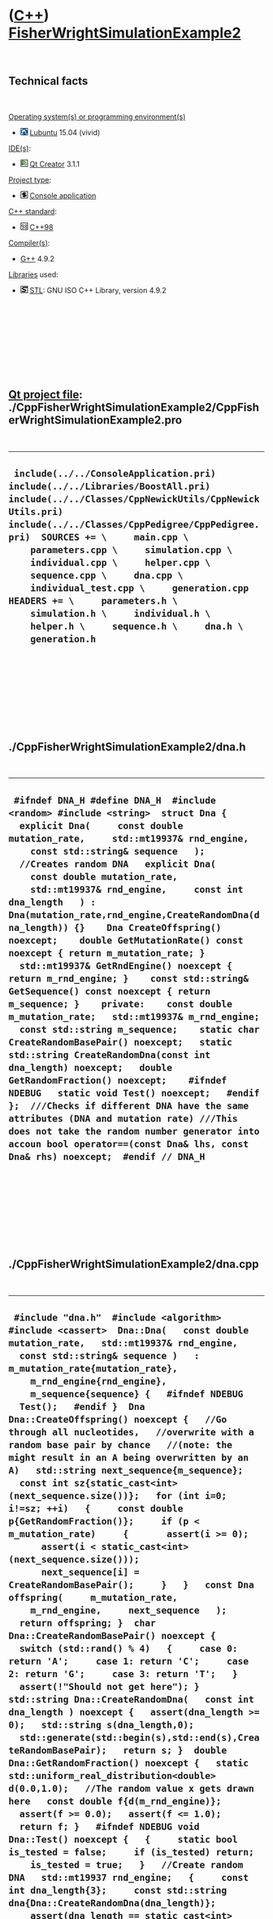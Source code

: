 



 

 

 

 

 

([C++](Cpp.htm)) [FisherWrightSimulationExample2](CppFisherWrightSimulationExample2.htm)
========================================================================================

 

Technical facts
---------------

 

[Operating system(s) or programming environment(s)](CppOs.htm)

-   ![Lubuntu](PicLubuntu.png) [Lubuntu](CppLubuntu.htm) 15.04 (vivid)

[IDE(s)](CppIde.htm):

-   ![Qt Creator](PicQtCreator.png) [Qt Creator](CppQtCreator.htm) 3.1.1

[Project type](CppQtProjectType.htm):

-   ![console](PicConsole.png) [Console
    application](CppConsoleApplication.htm)

[C++ standard](CppStandard.htm):

-   ![C++98](PicCpp98.png) [C++98](Cpp98.htm)

[Compiler(s)](CppCompiler.htm):

-   [G++](CppGpp.htm) 4.9.2

[Libraries](CppLibrary.htm) used:

-   ![STL](PicStl.png) [STL](CppStl.htm): GNU ISO C++ Library, version
    4.9.2

 

 

 

 

 

[Qt project file](CppQtProjectFile.htm): ./CppFisherWrightSimulationExample2/CppFisherWrightSimulationExample2.pro
------------------------------------------------------------------------------------------------------------------

 

  ----------------------------------------------------------------------------------------------------------------------------------------------------------------------------------------------------------------------------------------------------------------------------------------------------------------------------------------------------------------------------------------------------------------------------------------------------------------------------------------------------------------------------
  ` include(../../ConsoleApplication.pri) include(../../Libraries/BoostAll.pri) include(../../Classes/CppNewickUtils/CppNewickUtils.pri) include(../../Classes/CppPedigree/CppPedigree.pri)  SOURCES += \     main.cpp \     parameters.cpp \     simulation.cpp \     individual.cpp \     helper.cpp \     sequence.cpp \     dna.cpp \     individual_test.cpp \     generation.cpp   HEADERS += \     parameters.h \     simulation.h \     individual.h \     helper.h \     sequence.h \     dna.h \     generation.h`
  ----------------------------------------------------------------------------------------------------------------------------------------------------------------------------------------------------------------------------------------------------------------------------------------------------------------------------------------------------------------------------------------------------------------------------------------------------------------------------------------------------------------------------

 

 

 

 

 

./CppFisherWrightSimulationExample2/dna.h
-----------------------------------------

 

  ------------------------------------------------------------------------------------------------------------------------------------------------------------------------------------------------------------------------------------------------------------------------------------------------------------------------------------------------------------------------------------------------------------------------------------------------------------------------------------------------------------------------------------------------------------------------------------------------------------------------------------------------------------------------------------------------------------------------------------------------------------------------------------------------------------------------------------------------------------------------------------------------------------------------------------------------------------------------------------------------------------------------------------------------------------------------------------------------------------------------------------------------------------------------------------------------------------------------
  ` #ifndef DNA_H #define DNA_H  #include <random> #include <string>  struct Dna {   explicit Dna(     const double mutation_rate,     std::mt19937& rnd_engine,     const std::string& sequence   );    //Creates random DNA   explicit Dna(     const double mutation_rate,     std::mt19937& rnd_engine,     const int dna_length   ) : Dna(mutation_rate,rnd_engine,CreateRandomDna(dna_length)) {}    Dna CreateOffspring() noexcept;    double GetMutationRate() const noexcept { return m_mutation_rate; }    std::mt19937& GetRndEngine() noexcept { return m_rnd_engine; }    const std::string& GetSequence() const noexcept { return m_sequence; }    private:    const double m_mutation_rate;   std::mt19937& m_rnd_engine;   const std::string m_sequence;    static char CreateRandomBasePair() noexcept;   static std::string CreateRandomDna(const int dna_length) noexcept;   double GetRandomFraction() noexcept;    #ifndef NDEBUG   static void Test() noexcept;   #endif };  ///Checks if different DNA have the same attributes (DNA and mutation rate) ///This does not take the random number generator into accoun bool operator==(const Dna& lhs, const Dna& rhs) noexcept;  #endif // DNA_H`
  ------------------------------------------------------------------------------------------------------------------------------------------------------------------------------------------------------------------------------------------------------------------------------------------------------------------------------------------------------------------------------------------------------------------------------------------------------------------------------------------------------------------------------------------------------------------------------------------------------------------------------------------------------------------------------------------------------------------------------------------------------------------------------------------------------------------------------------------------------------------------------------------------------------------------------------------------------------------------------------------------------------------------------------------------------------------------------------------------------------------------------------------------------------------------------------------------------------------------

 

 

 

 

 

./CppFisherWrightSimulationExample2/dna.cpp
-------------------------------------------

 

  ------------------------------------------------------------------------------------------------------------------------------------------------------------------------------------------------------------------------------------------------------------------------------------------------------------------------------------------------------------------------------------------------------------------------------------------------------------------------------------------------------------------------------------------------------------------------------------------------------------------------------------------------------------------------------------------------------------------------------------------------------------------------------------------------------------------------------------------------------------------------------------------------------------------------------------------------------------------------------------------------------------------------------------------------------------------------------------------------------------------------------------------------------------------------------------------------------------------------------------------------------------------------------------------------------------------------------------------------------------------------------------------------------------------------------------------------------------------------------------------------------------------------------------------------------------------------------------------------------------------------------------------------------------------------------------------------------------------------------------------------------------------------------------------------------------------------------------------------------------------------------------------------------------------------------------------------------------------------------------------------------------------------------------------------------------------------------------------------------------------------------------------------------------------------------------------------------------------------------------------------
  ` #include "dna.h"  #include <algorithm> #include <cassert>  Dna::Dna(   const double mutation_rate,   std::mt19937& rnd_engine,   const std::string& sequence )   : m_mutation_rate{mutation_rate},     m_rnd_engine{rnd_engine},     m_sequence{sequence} {   #ifndef NDEBUG   Test();   #endif }  Dna Dna::CreateOffspring() noexcept {   //Go through all nucleotides,   //overwrite with a random base pair by chance   //(note: the might result in an A being overwritten by an A)   std::string next_sequence{m_sequence};   const int sz{static_cast<int>(next_sequence.size())};   for (int i=0; i!=sz; ++i)   {     const double p{GetRandomFraction()};     if (p < m_mutation_rate)     {       assert(i >= 0);       assert(i < static_cast<int>(next_sequence.size()));       next_sequence[i] = CreateRandomBasePair();     }   }   const Dna offspring(     m_mutation_rate,     m_rnd_engine,     next_sequence   );   return offspring; }  char Dna::CreateRandomBasePair() noexcept {   switch (std::rand() % 4)   {     case 0: return 'A';     case 1: return 'C';     case 2: return 'G';     case 3: return 'T';   }   assert(!"Should not get here"); }  std::string Dna::CreateRandomDna(   const int dna_length ) noexcept {   assert(dna_length >= 0);   std::string s(dna_length,0);   std::generate(std::begin(s),std::end(s),CreateRandomBasePair);   return s; }  double Dna::GetRandomFraction() noexcept {   static std::uniform_real_distribution<double> d(0.0,1.0);   //The random value x gets drawn here   const double f{d(m_rnd_engine)};    assert(f >= 0.0);   assert(f <= 1.0);   return f; }   #ifndef NDEBUG void Dna::Test() noexcept {   {     static bool is_tested = false;     if (is_tested) return;     is_tested = true;   }   //Create random DNA   std::mt19937 rnd_engine;   {     const int dna_length{3};     const std::string dna{Dna::CreateRandomDna(dna_length)};     assert(dna_length == static_cast<int>(dna.size()));   } } #endif  bool operator==(const Dna& lhs, const Dna& rhs) noexcept {   return        lhs.GetSequence() == rhs.GetSequence() //Sequence first, because that is expected to vary more     && lhs.GetMutationRate() == rhs.GetMutationRate()   ; }`
  ------------------------------------------------------------------------------------------------------------------------------------------------------------------------------------------------------------------------------------------------------------------------------------------------------------------------------------------------------------------------------------------------------------------------------------------------------------------------------------------------------------------------------------------------------------------------------------------------------------------------------------------------------------------------------------------------------------------------------------------------------------------------------------------------------------------------------------------------------------------------------------------------------------------------------------------------------------------------------------------------------------------------------------------------------------------------------------------------------------------------------------------------------------------------------------------------------------------------------------------------------------------------------------------------------------------------------------------------------------------------------------------------------------------------------------------------------------------------------------------------------------------------------------------------------------------------------------------------------------------------------------------------------------------------------------------------------------------------------------------------------------------------------------------------------------------------------------------------------------------------------------------------------------------------------------------------------------------------------------------------------------------------------------------------------------------------------------------------------------------------------------------------------------------------------------------------------------------------------------------------

 

 

 

 

 

./CppFisherWrightSimulationExample2/generation.h
------------------------------------------------

 

  -------------------------------------------------------------------------------------------------------------------------------------------------------------------------------------------------------------------------------------------------------------------------------------------------------------------------------------------------------------------------------------------------------------------------------------------------------------------------------------------------------------------------------------------------------------------------------------------------------------------------------------------------------------------------------------------------------------------------------------------------------------------------------------------------------------------------------------------------------------
  ` #ifndef GENERATION_H #define GENERATION_H  #include <vector>  #include "individual.h" #include "sequence.h"  //Just a collection of Individuals struct Generation {   Generation(const std::vector<Individual>& individuals)     : m_individuals{individuals} {}   bool empty() const noexcept { return m_individuals.empty(); }    std::vector<Individual>& GetIndividuals() noexcept { return m_individuals; }   const std::vector<Individual>& GetIndividuals() const noexcept { return m_individuals; }   std::vector<Sequence> GetSequences() const noexcept;    std::vector<Individual>::size_type size() const noexcept { return m_individuals.size(); }   const Individual& operator[](const int index) const noexcept;   Individual& operator[](const int index) noexcept;    std::vector<Individual> m_individuals; };  #endif // GENERATION_H`
  -------------------------------------------------------------------------------------------------------------------------------------------------------------------------------------------------------------------------------------------------------------------------------------------------------------------------------------------------------------------------------------------------------------------------------------------------------------------------------------------------------------------------------------------------------------------------------------------------------------------------------------------------------------------------------------------------------------------------------------------------------------------------------------------------------------------------------------------------------------

 

 

 

 

 

./CppFisherWrightSimulationExample2/generation.cpp
--------------------------------------------------

 

  -----------------------------------------------------------------------------------------------------------------------------------------------------------------------------------------------------------------------------------------------------------------------------------------------------------------------------------------------------------------------------------------------------------------------------------------------------------------------------------------------------------------------------------------------------------------------------------------------------------------------------------------------------------------------------------------------------------------------------------------------------------------------------------------------------------------------------------------------------------------------------------------------------------------------------------------
  ` #include "generation.h"  #include <algorithm> #include <cassert>   std::vector<Sequence> Generation::GetSequences() const noexcept {   std::vector<Sequence> alignments;   std::transform(     std::begin(m_individuals),     std::end(m_individuals),     std::back_inserter(alignments),     [](const Individual& i)     {       const std::string description = std::to_string(i.GetIndex());       assert(std::stoi(description) == i.GetIndex());       return Sequence(description,i.GetDna().GetSequence());     }   );    return alignments; }  const Individual& Generation::operator[](const int index) const noexcept {   assert(index >= 0);   assert(index < static_cast<int>(m_individuals.size()));   return m_individuals[index]; }  Individual& Generation::operator[](const int index) noexcept {   assert(index >= 0);   assert(index < static_cast<int>(m_individuals.size()));   return m_individuals[index]; }`
  -----------------------------------------------------------------------------------------------------------------------------------------------------------------------------------------------------------------------------------------------------------------------------------------------------------------------------------------------------------------------------------------------------------------------------------------------------------------------------------------------------------------------------------------------------------------------------------------------------------------------------------------------------------------------------------------------------------------------------------------------------------------------------------------------------------------------------------------------------------------------------------------------------------------------------------------

 

 

 

 

 

./CppFisherWrightSimulationExample2/helper.h
--------------------------------------------

 

  -----------------------------------------------------------------------------------------------------------------------------------------------------------------------------------------------------------------------------------------------------------------------------------------------------------------------------------------------------------------------------------------------------------------------------------------------------------------------------------------------------------------------------------------------------------------------------------------------------------------------------------------------------------------------------------------------------------------------------------------------------------------------------------------------------------------------------------------------------------------------------------------------------------------------------------------------------------------------------------------------------------------------------------------------------------------------------------------------------
  ` #ifndef HELPER_H #define HELPER_H  #include <map> #include <string> #include <vector>  struct Helper {   Helper() noexcept;   std::string ContainerToStr(const std::vector<std::string>& s, const std::string& seperator = " ") const noexcept;   std::map<std::string,int> CreateSortedTally(const std::vector<std::string>& v) const noexcept;   std::vector<std::pair<std::string,int>> CreateTally(const std::vector<std::string>& v) const noexcept;   std::vector<std::string> FileToVector(const std::string& filename) const noexcept;   std::string GetFileBasename(const std::string& filename) const noexcept { return GetFileBasenameBoostXpressive(filename); }   bool IsRegularFileStl(const std::string& filename) const noexcept;    private:   ///Most concise   std::string GetFileBasenameBoostFilesystem(const std::string& filename) const noexcept;   ///Can deal with Windows filenames as well   std::string GetFileBasenameBoostXpressive(const std::string& filename) const noexcept;    #ifndef NDEBUG   static void Test() noexcept;   #endif };  #endif // HELPER_H`
  -----------------------------------------------------------------------------------------------------------------------------------------------------------------------------------------------------------------------------------------------------------------------------------------------------------------------------------------------------------------------------------------------------------------------------------------------------------------------------------------------------------------------------------------------------------------------------------------------------------------------------------------------------------------------------------------------------------------------------------------------------------------------------------------------------------------------------------------------------------------------------------------------------------------------------------------------------------------------------------------------------------------------------------------------------------------------------------------------------

 

 

 

 

 

./CppFisherWrightSimulationExample2/helper.cpp
----------------------------------------------

 

  ------------------------------------------------------------------------------------------------------------------------------------------------------------------------------------------------------------------------------------------------------------------------------------------------------------------------------------------------------------------------------------------------------------------------------------------------------------------------------------------------------------------------------------------------------------------------------------------------------------------------------------------------------------------------------------------------------------------------------------------------------------------------------------------------------------------------------------------------------------------------------------------------------------------------------------------------------------------------------------------------------------------------------------------------------------------------------------------------------------------------------------------------------------------------------------------------------------------------------------------------------------------------------------------------------------------------------------------------------------------------------------------------------------------------------------------------------------------------------------------------------------------------------------------------------------------------------------------------------------------------------------------------------------------------------------------------------------------------------------------------------------------------------------------------------------------------------------------------------------------------------------------------------------------------------------------------------------------------------------------------------------------------------------------------------------------------------------------------------------------------------------------------------------------------------------------------------------------------------------------------------------------------------------------------------------------------------------------------------------------------------------------------------------------------------------------------------------------------------------------------------------------------------------------------------------------------------------------------------------------------------------------------------------------------------------------------------------------------------------------------------------------------------------------------------------------------------------------------------------------------------------------------------------------------------------------------------------------------------------------------------------------------------------------------------------------------------------------------------------------------------------------------------------------------------------------------------------------------------------------------------------------------------------------------------------------------------------------------------------------------------------------------------------------------------------------------------------------------------------------------------------------------------------------------------------------------------------------------------------------------------------------------------------------------------------------------------------------------------------------------------------------------------------------------------------------------------------------------------------------------------------------------------------------------------------------------------------------------------------------------------------------------------------------------------------------------------------------------------------------------------------------------------------------------------------------------------------------------------------------------------------------------------------------------------------------------------------------------------------------------------------------------------------------------------------------------------------------------------------------------------------------------------------------------------------------------------------------------------------------------------------------------------------------------------------------------------------------------------------------------------------------------------------------------------------------------------------------------------------------------------------------------------------------------------------------------------------------------------------------------------------------------------------------------------------------------------------------------------------------------------------------------------------------------------------------------------------------------------------------------------------------------------------------------------------------------------------------------------------------------------------------------------------------------------------------------------------------------------------------------------------------------------------------------------------------------------------------------------------------------------------------------------------------------------------------------------------------------------------------------------------------------------------------------------------------------------------------------------------------------------------------------------------------------------------------------------------------------------------------------------------------------------------------------------------------------------------------------------------------------------------------------------------------------------------------------------------------------------------------------------
  ` #include "helper.h"  #include <algorithm> #include <cassert> #include <fstream> #include <iterator> #include <sstream>  #include <boost/filesystem.hpp> #include <boost/xpressive/xpressive.hpp>  template <class Container> std::string ContainerToStrImpl(const Container& c, const std::string& seperator) {   std::stringstream s;   std::copy(c.begin(),c.end(),     std::ostream_iterator<typename Container::value_type>(s,seperator.c_str()));   return s.str(); }  Helper::Helper() noexcept {   #ifndef NDEBUG   Test();   #endif }  std::string Helper::ContainerToStr(   const std::vector<std::string>& s,   const std::string& seperator ) const noexcept {   return ContainerToStrImpl(s,seperator); }   std::map<std::string,int> Helper::CreateSortedTally(   const std::vector<std::string>& v ) const noexcept {   std::map<std::string,int> m;   for (const std::string& s: v)   {     if (m.find(s) == m.end())     {       m[s] = 1;     }     else     {       ++m[s];     }   }   return m; }  std::vector<std::pair<std::string,int>> Helper::CreateTally(   const std::vector<std::string>& v ) const noexcept {   std::vector<std::pair<std::string,int>> w;   for (const std::string& s: v)   {     const auto iter = std::find_if(std::begin(w),std::end(w),       [s](const auto& p) { return p.first == s; }     );      if (iter == std::end(w))     {       w.push_back(std::make_pair(s,1));     }     else     {       ++((*iter).second);     }   }   return w; }  ///FileToVector reads a file and converts it to a std::vector<std::string> ///From http://www.richelbilderbeek.nl/CppFileToVector.htm std::vector<std::string> Helper::FileToVector(   const std::string& filename ) const noexcept {   assert(IsRegularFileStl(filename));   std::vector<std::string> v;   std::ifstream in(filename.c_str());   std::string s;   for (int i=0; !in.eof(); ++i)   {     std::getline(in,s);     v.push_back(s);   }   return v; }   std::string Helper::GetFileBasenameBoostFilesystem(const std::string& filename) const noexcept {   return boost::filesystem::basename(filename); }  std::string Helper::GetFileBasenameBoostXpressive(const std::string& filename) const noexcept {   const boost::xpressive::sregex rex     = boost::xpressive::sregex::compile(       "((.*)(/|\\\\))?([0-9A-Za-z_]*)((\\.)([A-Za-z]*))?" );   boost::xpressive::smatch what;    if( boost::xpressive::regex_match( filename, what, rex ) )   {     return what[4];   }    return ""; }   ///Determines if a filename is a regular file ///From http://www.richelbilderbeek.nl/CppIsRegularFile.htm bool Helper::IsRegularFileStl(   const std::string& filename ) const noexcept {   std::fstream f;   f.open(filename.c_str(),std::ios::in);   return f.is_open(); }   #ifndef NDEBUG void Helper::Test() noexcept {   {     static bool is_tested {false};     if (is_tested) return;     is_tested = true;   }   //CreateTally   {     const std::vector<std::string> v = { "A"};     const std::vector<std::pair<std::string,int>> m{Helper().CreateTally(v)};     assert(m.size() == 1);     assert(m[0].first == "A");     assert(m[0].second == 1);   }   {     const std::vector<std::string> v = { "A", "A" };     const std::vector<std::pair<std::string,int>> m{Helper().CreateTally(v)};     assert(m.size() == 1);     assert(m[0].first == "A");     assert(m[0].second == 2);   }   {     const std::vector<std::string> v = { "A", "B" };     const std::vector<std::pair<std::string,int>> m{Helper().CreateTally(v)};     assert(m.size() == 2);     assert(m[0].first == "A");     assert(m[0].second == 1);     assert(m[1].first == "B");     assert(m[1].second == 1);   }   {     const std::vector<std::string> v = { "B", "A", "B" };     const std::vector<std::pair<std::string,int>> m{Helper().CreateTally(v)};     assert(m.size() == 2);     assert(m[0].first == "B");     assert(m[0].second == 2);     assert(m[1].first == "A");     assert(m[1].second == 1);   }   {     assert(Helper().GetFileBasenameBoostFilesystem("") == std::string(""));     assert(Helper().GetFileBasenameBoostFilesystem("tmp.txt") == std::string("tmp"));     assert(Helper().GetFileBasenameBoostFilesystem("test_output.fas") == std::string("test_output"));     assert(Helper().GetFileBasenameBoostFilesystem("test_output_0.fas") == std::string("test_output_0"));     assert(Helper().GetFileBasenameBoostFilesystem("tmp") == std::string("tmp"));     assert(Helper().GetFileBasenameBoostFilesystem("MyFolder/tmp") == std::string("tmp"));     assert(Helper().GetFileBasenameBoostFilesystem("MyFolder/tmp.txt") == std::string("tmp"));     //assert(Helper().GetFileBasenameBoostFilesystem("MyFolder\\tmp.txt") == std::string("tmp"));     assert(Helper().GetFileBasenameBoostFilesystem("MyFolder/MyFolder/tmp") == std::string("tmp"));     assert(Helper().GetFileBasenameBoostFilesystem("MyFolder/MyFolder/tmp.txt") == std::string("tmp"));     //assert(Helper().GetFileBasenameBoostFilesystem("MyFolder/MyFolder\\tmp.txt") == std::string("tmp"));      assert(Helper().GetFileBasenameBoostXpressive("") == std::string(""));     assert(Helper().GetFileBasenameBoostXpressive("tmp.txt") == std::string("tmp"));     assert(Helper().GetFileBasenameBoostXpressive("test_output.fas") == std::string("test_output"));     assert(Helper().GetFileBasenameBoostXpressive("test_output_0.fas") == std::string("test_output_0"));     assert(Helper().GetFileBasenameBoostXpressive("tmp") == std::string("tmp"));     assert(Helper().GetFileBasenameBoostXpressive("MyFolder/tmp") == std::string("tmp"));     assert(Helper().GetFileBasenameBoostXpressive("MyFolder/tmp.txt") == std::string("tmp"));     assert(Helper().GetFileBasenameBoostXpressive("MyFolder\\tmp.txt") == std::string("tmp"));     assert(Helper().GetFileBasenameBoostXpressive("MyFolder/MyFolder/tmp") == std::string("tmp"));     assert(Helper().GetFileBasenameBoostXpressive("MyFolder/MyFolder/tmp.txt") == std::string("tmp"));     assert(Helper().GetFileBasenameBoostXpressive("MyFolder/MyFolder\\tmp.txt") == std::string("tmp"));   }   //ShowPhylogeny   {    } } #endif`
  ------------------------------------------------------------------------------------------------------------------------------------------------------------------------------------------------------------------------------------------------------------------------------------------------------------------------------------------------------------------------------------------------------------------------------------------------------------------------------------------------------------------------------------------------------------------------------------------------------------------------------------------------------------------------------------------------------------------------------------------------------------------------------------------------------------------------------------------------------------------------------------------------------------------------------------------------------------------------------------------------------------------------------------------------------------------------------------------------------------------------------------------------------------------------------------------------------------------------------------------------------------------------------------------------------------------------------------------------------------------------------------------------------------------------------------------------------------------------------------------------------------------------------------------------------------------------------------------------------------------------------------------------------------------------------------------------------------------------------------------------------------------------------------------------------------------------------------------------------------------------------------------------------------------------------------------------------------------------------------------------------------------------------------------------------------------------------------------------------------------------------------------------------------------------------------------------------------------------------------------------------------------------------------------------------------------------------------------------------------------------------------------------------------------------------------------------------------------------------------------------------------------------------------------------------------------------------------------------------------------------------------------------------------------------------------------------------------------------------------------------------------------------------------------------------------------------------------------------------------------------------------------------------------------------------------------------------------------------------------------------------------------------------------------------------------------------------------------------------------------------------------------------------------------------------------------------------------------------------------------------------------------------------------------------------------------------------------------------------------------------------------------------------------------------------------------------------------------------------------------------------------------------------------------------------------------------------------------------------------------------------------------------------------------------------------------------------------------------------------------------------------------------------------------------------------------------------------------------------------------------------------------------------------------------------------------------------------------------------------------------------------------------------------------------------------------------------------------------------------------------------------------------------------------------------------------------------------------------------------------------------------------------------------------------------------------------------------------------------------------------------------------------------------------------------------------------------------------------------------------------------------------------------------------------------------------------------------------------------------------------------------------------------------------------------------------------------------------------------------------------------------------------------------------------------------------------------------------------------------------------------------------------------------------------------------------------------------------------------------------------------------------------------------------------------------------------------------------------------------------------------------------------------------------------------------------------------------------------------------------------------------------------------------------------------------------------------------------------------------------------------------------------------------------------------------------------------------------------------------------------------------------------------------------------------------------------------------------------------------------------------------------------------------------------------------------------------------------------------------------------------------------------------------------------------------------------------------------------------------------------------------------------------------------------------------------------------------------------------------------------------------------------------------------------------------------------------------------------------------------------------------------------------------------------------------------------------------------------------------------------------

 

 

 

 

 

./CppFisherWrightSimulationExample2/individual.h
------------------------------------------------

 

  ------------------------------------------------------------------------------------------------------------------------------------------------------------------------------------------------------------------------------------------------------------------------------------------------------------------------------------------------------------------------------------------------------------------------------------------------------------------------------------------------------------------------------------------------------------------------------------------------------------------------------------------------------------------------------------------------------------------------------------------------------------------------------------------------------------------------------------------------------------------------------------------------------------------------------------------------------------------------------------------------------------------------------------------------------------------------------------------------------------------------------------------------------------------------------------------------------------------------------------------------------------------------------------------------------------------------------------------------------------------------------------------------------------------------------------------------------------
  ` #ifndef INDIVIDUAL_H #define INDIVIDUAL_H  #include <string> #include <random>  #include "dna.h" #include "pedigree.h"  struct Individual {   //Pedigree can only be created by parent using CreateOffspring   //CreateOffspring creates a std::shared_ptr   //Must use std::shared_ptr, due to use of std::weak_ptr   Individual(     const Dna& dna,     const std::shared_ptr<Pedigree>& pedigree   );    Individual CreateOffspring(const std::string& name = "") noexcept;    const Dna& GetDna() const noexcept { return m_dna; }   int GetIndex() const noexcept { return m_index; }   std::shared_ptr<const Pedigree> GetPedigree() const noexcept { return m_pedigree; }   std::shared_ptr<Pedigree> GetPedigree() noexcept { return m_pedigree; }   void SetName(const std::string& name) noexcept;    private:   Dna m_dna; //Non-const, because RNG is passed on    /// Unique index as long as there are less than (2^32)/2 Individuals   const int m_index;    const std::shared_ptr<Pedigree> m_pedigree;    /// Counter that increases when an Individual is constructed   static int sm_index;    #ifndef NDEBUG   static void Test() noexcept;   #endif };   ///Checks if different individuals have the same attributes (e.g. DNA) ///This does not take the index of the Individuals into account, as ///these are all (semi)unique bool operator==(const Individual& lhs, const Individual& rhs) noexcept;  #endif // INDIVIDUAL_H`
  ------------------------------------------------------------------------------------------------------------------------------------------------------------------------------------------------------------------------------------------------------------------------------------------------------------------------------------------------------------------------------------------------------------------------------------------------------------------------------------------------------------------------------------------------------------------------------------------------------------------------------------------------------------------------------------------------------------------------------------------------------------------------------------------------------------------------------------------------------------------------------------------------------------------------------------------------------------------------------------------------------------------------------------------------------------------------------------------------------------------------------------------------------------------------------------------------------------------------------------------------------------------------------------------------------------------------------------------------------------------------------------------------------------------------------------------------------------

 

 

 

 

 

./CppFisherWrightSimulationExample2/individual.cpp
--------------------------------------------------

 

  ----------------------------------------------------------------------------------------------------------------------------------------------------------------------------------------------------------------------------------------------------------------------------------------------------------------------------------------------------------------------------------------------------------------------------------------------------------------------------------------------------------------------------------------------------------------------------------------------------------------------------------------------------------------------------------------------------------------------------------------------------------------------------------------------------------------------------------------------------------------------------------------------------------------------------------------------------------------------------------------------------
  ` #include "individual.h"  #include <cassert>  #include "dna.h" #include "parameters.h"  int Individual::sm_index = 0;  Individual::Individual(   const Dna& dna,   const std::shared_ptr<Pedigree>& pedigree   )   : m_dna{dna},     m_index{sm_index++}, //Use the previous value     m_pedigree{pedigree} {   #ifndef NDEBUG   Test();   #endif   assert(m_pedigree); }  Individual Individual::CreateOffspring(const std::string& name) noexcept {   Individual kid(     m_dna.CreateOffspring(),     m_pedigree->CreateOffspring(name)   );   if (name.empty())   {     int index = kid.GetIndex();     std::string name;     while (index != 0)     {       name += std::string(1,'A' + (index % 26));       index /= 26;     }     kid.SetName(name);   }    return kid; }  void Individual::SetName(const std::string& name) noexcept {   m_pedigree->SetName(name); }  bool operator==(const Individual& lhs, const Individual& rhs) noexcept {   return lhs.GetDna() == rhs.GetDna(); }`
  ----------------------------------------------------------------------------------------------------------------------------------------------------------------------------------------------------------------------------------------------------------------------------------------------------------------------------------------------------------------------------------------------------------------------------------------------------------------------------------------------------------------------------------------------------------------------------------------------------------------------------------------------------------------------------------------------------------------------------------------------------------------------------------------------------------------------------------------------------------------------------------------------------------------------------------------------------------------------------------------------------

 

 

 

 

 

./CppFisherWrightSimulationExample2/individual\_test.cpp
--------------------------------------------------------

 

  -------------------------------------------------------------------------------------------------------------------------------------------------------------------------------------------------------------------------------------------------------------------------------------------------------------------------------------------------------------------------------------------------------------------------------------------------------------------------------------------------------------------------------------------------------------------------------------------------------------------------------------------------------------------------------------------------------------------------------------------------------------------------------------------------------------------------------------------------------------------------------------------------------------------------------------------------------------------------------------------------------------------------------------------------------------------------------------------------------------------------------------------------------------------------------------------------------------------------------------------------------------------------------------------------------------------------------------------------------------------------------------------------------------------------------------------------------------------------------------------------------------------------------------------------------------------------------------------------------------------------------------------------------------------------------------------------------------------------------------------------------------------------------------------------------------------------------------------------------------------------------------------------------------------------------------------------------------------------------------------------------------------------------------------------------------------------------------------------------------------------------------------------------------------------------------------
  ` #include "individual.h"  #include <cassert> #include <iostream>  #include "parameters.h"  #ifndef NDEBUG void Individual::Test() noexcept {   {     static bool is_tested {false};     if (is_tested) return;     is_tested = true;   }   std::mt19937 rnd_engine;   const int dna_length{10000};   const int n_generations{100};   const double mutation_rate{0.0};   const Parameters p(dna_length,mutation_rate,n_generations,1,42);   //Pedigree can be formed, 1 kid   {     const std::shared_ptr<Pedigree> parent_pedigree{Pedigree::Create("X")};     Individual parent(       Dna(mutation_rate,rnd_engine,dna_length),parent_pedigree     );     const Individual kid{parent.CreateOffspring("A")};      assert(kid.GetPedigree()->GetParent().lock());     assert(kid.GetPedigree()->GetParent().lock() == parent_pedigree);     assert(parent_pedigree->ToNewick() == kid.GetPedigree()->GetParent().lock()->ToNewick());   }   {     /*       +-A      |    --X      |      +-B      */     const auto root_pedigree = Pedigree::Create("X");     Individual root(       Dna(mutation_rate,rnd_engine,dna_length),root_pedigree     );     const Individual a{root.CreateOffspring("A")};     const Individual b{root.CreateOffspring("B")};     const std::string expected{"(A:1,B:1);"};     const std::string found{root.GetPedigree()->ToNewick()};     if (found != expected) { std::cerr << found << '\n'; }     assert(found == expected);   }   //Three branches of short length   {     /*         +-C        |      +-A      | |    --X +-D      |      +-B-E      */     const auto root_pedigree = Pedigree::Create("X");     Individual root(       Dna(mutation_rate,rnd_engine,dna_length),root_pedigree     );     auto a = root.CreateOffspring("A");     auto b = root.CreateOffspring("B");     const auto c = a.CreateOffspring("C");     const auto d = a.CreateOffspring("D");     const auto e = b.CreateOffspring("E");     const std::string expected{"((C:1,D:1):1,E:2);"};     const std::string found{root.GetPedigree()->ToNewick()};     if (found != expected) { std::cerr << found << '\n'; }     assert(found == expected);   } } #endif`
  -------------------------------------------------------------------------------------------------------------------------------------------------------------------------------------------------------------------------------------------------------------------------------------------------------------------------------------------------------------------------------------------------------------------------------------------------------------------------------------------------------------------------------------------------------------------------------------------------------------------------------------------------------------------------------------------------------------------------------------------------------------------------------------------------------------------------------------------------------------------------------------------------------------------------------------------------------------------------------------------------------------------------------------------------------------------------------------------------------------------------------------------------------------------------------------------------------------------------------------------------------------------------------------------------------------------------------------------------------------------------------------------------------------------------------------------------------------------------------------------------------------------------------------------------------------------------------------------------------------------------------------------------------------------------------------------------------------------------------------------------------------------------------------------------------------------------------------------------------------------------------------------------------------------------------------------------------------------------------------------------------------------------------------------------------------------------------------------------------------------------------------------------------------------------------------------

 

 

 

 

 

./CppFisherWrightSimulationExample2/main.cpp
--------------------------------------------

 

  ----------------------------------------------------------------------------------------------------------------------------------------------------------------------------------------------------------------------------------------------------------------------------------------------------------------------------------------------------------------------------------------------------------------------------------------------------------------------------------------------------------------------------------------------------------------------------------------------------------------------------------------------------------------------------------------------------------------------------------------------------------------------------------------------------------------------------------------------------------------------------------------------------------------------------------------------------------------------------------------------------------------------------------------------------------------------------------------------------------------------------------------------
  ` #include <cassert> #include <fstream> #include <iostream>  #include <QFile>  #include "helper.h" #include "parameters.h" #include "simulation.h"  #include "newickutils.h"  int main() {   //1) Read parameters from file   const int dna_length{10};   const double mutation_rate{0.01};   const int n_generations{10};   const int pop_size{100000};   const int seed{42};   const Parameters parameters(     dna_length,     mutation_rate,     n_generations,     pop_size,     seed   );    //2) Run simulation   Simulation simulation(parameters);   //Loop n_generations   //const int n_generations{parameters.GetNumberOfGenerations()};   for (int i=0; i!=n_generations; ++i)   {     simulation.NextGeneration();     if (!simulation.GetCurrentSequences().empty())     {       //Only show the sequence of the first individual       //std::cout << i << ": " << simulation.GetCurrentSequences()[0].GetSequence() << '\n';     }   }   const std::string pedigree{simulation.GetPedigree()};    //Display as newick   std::cout << pedigree << std::endl;    //Display as phylogeny   NewickUtils().Display(pedigree); }`
  ----------------------------------------------------------------------------------------------------------------------------------------------------------------------------------------------------------------------------------------------------------------------------------------------------------------------------------------------------------------------------------------------------------------------------------------------------------------------------------------------------------------------------------------------------------------------------------------------------------------------------------------------------------------------------------------------------------------------------------------------------------------------------------------------------------------------------------------------------------------------------------------------------------------------------------------------------------------------------------------------------------------------------------------------------------------------------------------------------------------------------------------------

 

 

 

 

 

./CppFisherWrightSimulationExample2/parameters.h
------------------------------------------------

 

  ----------------------------------------------------------------------------------------------------------------------------------------------------------------------------------------------------------------------------------------------------------------------------------------------------------------------------------------------------------------------------------------------------------------------------------------------------------------------------------------------------------------------------------------------------------------------------------------------------------------------------------------------------------------------------------------------------------------------------------------------------------------------------------------------------------------------------------------------------------------------------------------------------------------------------------------------------------------------------------------------------------------------------------
  ` #ifndef PARAMETERS_H #define PARAMETERS_H  #include <string>  struct Parameters {   ///Factory member function   static Parameters CreateParameters(const std::string& filename);    ///Create parameters from scratch   explicit Parameters(     const int dna_length,     const double mutation_rate,     const int n_generations,     const int pop_size,     const int seed   );    int GetDnaLength() const noexcept { return m_dna_length; }   double GetMutationRate() const noexcept { return m_mutation_rate; }   int GetNumberOfGenerations() const noexcept { return m_n_generations; }   int GetPopSize() const noexcept { return m_pop_size; }   int GetSeed() const noexcept { return m_seed; }    private:   const int m_dna_length;   const double m_mutation_rate;   const int m_n_generations;   const int m_pop_size;   const int m_seed;    #ifndef NDEBUG   static void Test() noexcept;   #endif };  std::ostream& operator<<(std::ostream& os, const Parameters& parameters);   #endif // PARAMETERS_H`
  ----------------------------------------------------------------------------------------------------------------------------------------------------------------------------------------------------------------------------------------------------------------------------------------------------------------------------------------------------------------------------------------------------------------------------------------------------------------------------------------------------------------------------------------------------------------------------------------------------------------------------------------------------------------------------------------------------------------------------------------------------------------------------------------------------------------------------------------------------------------------------------------------------------------------------------------------------------------------------------------------------------------------------------

 

 

 

 

 

./CppFisherWrightSimulationExample2/parameters.cpp
--------------------------------------------------

 

  ------------------------------------------------------------------------------------------------------------------------------------------------------------------------------------------------------------------------------------------------------------------------------------------------------------------------------------------------------------------------------------------------------------------------------------------------------------------------------------------------------------------------------------------------------------------------------------------------------------------------------------------------------------------------------------------------------------------------------------------------------------------------------------------------------------------------------------------------------------------------------------------------------------------------------------------------------------------------------------------------------------------------------------------------------------------------------------------------------------------------------------------------------------------------------------------------------------------------------------------------------------------------------------------------------------------------------------------------------------------------------------------------------------------------------------------------------------------------------------------------------------------------------------------------------------------------------------------------------------------------------------------------------------------------------------------------------------------------------------------------------------------------------------------------------------------------------------------------------------------------------------------------------------------------------------------------------------------------------------------------------------------------------------------------------------------------------------------------------------------------------------------------------------------------------------------------------------------------------------------------------------------------------------------------------------------------------------------------------------------------------------------------------------------------------------------------------------------------------------------------------------------------------------------------------------------------------------------------------------------------------------------------------------------------------------------------------------------------------------------------------------------------------------------------------------------------------------------------------------------------------------------------------------------------------------------------------------------------------------------------------------------------------------------------------------------------------------------------------------------------------------------------------------------------------------------------------------------------------------------------------------------------------------------------------------------------------------------------------------------------------------------------------------------------------------------------------------------------------------------------------------------------------------------------------------------------------------------------------------------------------------------------------------------------------------------------------------------------------------------------------------------------------------------------------------------------------------------------------------------------------------------------------------------------------------------------------------------------------------------------------------------------
  ` #include "parameters.h"  #include <cassert> #include <fstream> #include <stdexcept> #include <sstream>     Parameters::Parameters(   const int dna_length,   const double mutation_rate,   const int n_generations,   const int pop_size,   const int seed )   :     m_dna_length{dna_length},     m_mutation_rate{mutation_rate},     m_n_generations{n_generations},     m_pop_size{pop_size},     m_seed{seed} {   #ifndef NDEBUG   Test();   #endif    if (m_dna_length < 0)   {     std::stringstream s;     s << "Parameters::Parameters: DNA length must be positive, DNA length given: "       << m_dna_length     ;     throw std::logic_error(s.str().c_str());   }   if (m_n_generations < 0)   {     std::stringstream s;     s << "Parameters::Parameters: "       << "number of generations must be positive, "       << "number of generations supplied: "       << m_n_generations     ;     throw std::logic_error(s.str().c_str());   }   if (m_pop_size < 0)   {     std::stringstream s;     s << "Parameters::Parameters: "       << "population size must be positive, "       << "population size supplied: "       << m_pop_size     ;     throw std::logic_error(s.str().c_str());   }   if (m_seed < 0)   {     std::stringstream s;     s << "Parameters::Parameters: cannot create Parameters with seed < 0";     throw std::logic_error(s.str().c_str());   }  }  Parameters Parameters::CreateParameters(const std::string& filename) {   std::string dna_length_str{""};   int dna_length{0};   std::string mutation_rate_str{""};   double mutation_rate{0.0};   std::string n_generations_str{""};   int n_generations{0};   std::string pop_size_str{""};   int pop_size{0};   std::string seed_str{""};   int seed{0};    std::ifstream f(filename.c_str());   //TODO: Add safety is file has wrong format   f     >> dna_length_str >> dna_length     >> mutation_rate_str >> mutation_rate     >> n_generations_str >> n_generations     >> pop_size_str >> pop_size     >> seed_str >> seed   ;   const Parameters parameters(     dna_length,     mutation_rate,     n_generations,     pop_size,     seed   );   return parameters; }    #ifndef NDEBUG void Parameters::Test() noexcept {   {     static bool is_tested {false};     if (is_tested) return;     is_tested = true;   }   //Test recovery of parameters   {     const int dna_length{3495};     const double mutation_rate{0.34758};     const int n_generations{63223};     const int pop_size{2376};     const int seed{234};     Parameters p(       dna_length,       mutation_rate,       n_generations,       pop_size,       seed     );     assert(p.GetDnaLength() == dna_length);     assert(p.GetMutationRate() == mutation_rate);     assert(p.GetNumberOfGenerations() == n_generations);     assert(p.GetPopSize() == pop_size);     assert(p.GetSeed() == seed);   }   {     const int dna_length{345};     const double mutation_rate{0.34758};     const int n_generations{63223};     const int pop_size{2376};     const int seed{43};     Parameters original(       dna_length,       mutation_rate,       n_generations,       pop_size,       seed     );     const std::string filename{"tmp.txt"};     { std::ofstream f(filename.c_str()); f << original; }     const Parameters p(Parameters::CreateParameters(filename));     assert(p.GetDnaLength() == dna_length);     assert(p.GetMutationRate() == mutation_rate);     assert(p.GetNumberOfGenerations() == n_generations);     assert(p.GetPopSize() == pop_size);     assert(p.GetSeed() == seed);   } } #endif  std::ostream& operator<<(std::ostream& os, const Parameters& parameters) {   os     << "dna_length " << parameters.GetDnaLength() << '\n'     << "mutation_rate " << parameters.GetMutationRate() << '\n'     << "n_generations " << parameters.GetNumberOfGenerations() << '\n'     << "pop_size " << parameters.GetPopSize() << '\n'     << "seed " << parameters.GetSeed() << '\n'   ;   return os; }`
  ------------------------------------------------------------------------------------------------------------------------------------------------------------------------------------------------------------------------------------------------------------------------------------------------------------------------------------------------------------------------------------------------------------------------------------------------------------------------------------------------------------------------------------------------------------------------------------------------------------------------------------------------------------------------------------------------------------------------------------------------------------------------------------------------------------------------------------------------------------------------------------------------------------------------------------------------------------------------------------------------------------------------------------------------------------------------------------------------------------------------------------------------------------------------------------------------------------------------------------------------------------------------------------------------------------------------------------------------------------------------------------------------------------------------------------------------------------------------------------------------------------------------------------------------------------------------------------------------------------------------------------------------------------------------------------------------------------------------------------------------------------------------------------------------------------------------------------------------------------------------------------------------------------------------------------------------------------------------------------------------------------------------------------------------------------------------------------------------------------------------------------------------------------------------------------------------------------------------------------------------------------------------------------------------------------------------------------------------------------------------------------------------------------------------------------------------------------------------------------------------------------------------------------------------------------------------------------------------------------------------------------------------------------------------------------------------------------------------------------------------------------------------------------------------------------------------------------------------------------------------------------------------------------------------------------------------------------------------------------------------------------------------------------------------------------------------------------------------------------------------------------------------------------------------------------------------------------------------------------------------------------------------------------------------------------------------------------------------------------------------------------------------------------------------------------------------------------------------------------------------------------------------------------------------------------------------------------------------------------------------------------------------------------------------------------------------------------------------------------------------------------------------------------------------------------------------------------------------------------------------------------------------------------------------------------------------------------------------------------------------------------------------

 

 

 

 

 

./CppFisherWrightSimulationExample2/sequence.h
----------------------------------------------

 

  ------------------------------------------------------------------------------------------------------------------------------------------------------------------------------------------------------------------------------------------------------------------------------------------------------------------------------------------------------------------------------------------------------------------------------------------------------------------------------------------------------------------------------------------------------------------
  ` #ifndef SEQUENCE_H #define SEQUENCE_H  #include <string>  struct Sequence {   explicit Sequence(const std::string& description, const std::string& sequence);    const std::string& GetDescription() const noexcept { return m_description; }   const std::string& GetSequence() const noexcept { return m_sequence; }    private:   const std::string m_description;   const std::string m_sequence;    #ifndef NDEBUG   static void Test() noexcept;   #endif };  bool operator==(const Sequence& lhs, const Sequence& rhs) noexcept;  #endif // SEQUENCE_H`
  ------------------------------------------------------------------------------------------------------------------------------------------------------------------------------------------------------------------------------------------------------------------------------------------------------------------------------------------------------------------------------------------------------------------------------------------------------------------------------------------------------------------------------------------------------------------

 

 

 

 

 

./CppFisherWrightSimulationExample2/sequence.cpp
------------------------------------------------

 

  ------------------------------------------------------------------------------------------------------------------------------------------------------------------------------------------------------------------------------------------------------------------------------------------------------------------------------------------------------------------------------------------------------------------------------------------------------------------------------------------------------------------------------------------------------------------------------------------------------------------------------------------------------------------------------------------------------------------------------------------------------------------------------------------------------------------------------------------------------------------------------------------------------------------------------------------------------------------------------------------------------------------------------------------------------------------------------------------------------------------------------------------------------------------------------------------------------------------------------------------------------------------------------------------------------------------------------------------------------------------------------------------------------------------------------------------------------------------
  ` #include "sequence.h"  #include <algorithm> #include <cassert> #include <sstream> #include <stdexcept>  Sequence::Sequence(const std::string& description, const std::string& sequence)   : m_description{description},     m_sequence{sequence} {   #ifndef NDEBUG   Test();   #endif   const auto iter = std::find_if_not(     std::begin(m_sequence),     std::end(m_sequence),     [](const char c) { return c == 'A' || c == 'C' ||  c == 'G' ||  c == 'T'; }   );   if (iter != std::end(m_sequence))   {     std::stringstream s;     s << "Sequence::Sequence: sequence can only contain the characters 'A','C','G','T'";     throw std::logic_error(s.str().c_str());   } }  #ifndef NDEBUG void Sequence::Test() noexcept {   {     static bool is_tested {false};     if (is_tested) return;     is_tested = true;   }   {     const std::string description{"description"};     const std::string sequence{"ACGT"};     const Sequence s(description,sequence);     assert(s.GetDescription() == description);     assert(s.GetSequence() == sequence);   }   {     try     {       Sequence s("description","incorrect_sequence");       assert(!"Should not get here");     }     catch (std::logic_error&)     {       //Well detected!     }   } } #endif  bool operator==(const Sequence& lhs, const Sequence& rhs) noexcept {   return     lhs.GetDescription() == rhs.GetDescription()     && lhs.GetSequence() == rhs.GetSequence()   ; }`
  ------------------------------------------------------------------------------------------------------------------------------------------------------------------------------------------------------------------------------------------------------------------------------------------------------------------------------------------------------------------------------------------------------------------------------------------------------------------------------------------------------------------------------------------------------------------------------------------------------------------------------------------------------------------------------------------------------------------------------------------------------------------------------------------------------------------------------------------------------------------------------------------------------------------------------------------------------------------------------------------------------------------------------------------------------------------------------------------------------------------------------------------------------------------------------------------------------------------------------------------------------------------------------------------------------------------------------------------------------------------------------------------------------------------------------------------------------------------

 

 

 

 

 

./CppFisherWrightSimulationExample2/simulation.h
------------------------------------------------

 

  -----------------------------------------------------------------------------------------------------------------------------------------------------------------------------------------------------------------------------------------------------------------------------------------------------------------------------------------------------------------------------------------------------------------------------------------------------------------------------------------------------------------------------------------------------------------------------------------------------------------------------------------------------------------------------------------------------------------------------------------------------------------------------------------------------------------------------------------------------------------------------------------------------------------------------------------------------------------------------------------------------------------------------------------------------------------------------------------------------------------------------------------------------------------------------------------------------------------------------------------------------------------------------------------------------------------------------------------------------------------------------------------------------------------------------------------------------------------------------------------------------------------------------------------------------------------------------------------------------------------------------------------------------
  ` #ifndef SIMULATION_H #define SIMULATION_H  #include <random> #include <vector>  #include "generation.h" #include "individual.h" #include "parameters.h" #include "sequence.h"  ///Fisher-Wright simulation ///with individuals that only have DNA struct Simulation {   ///Use randomly created individuals   Simulation(const Parameters& parameters) : Simulation(parameters,CreateFirstGeneration(parameters)) {}    std::string GetPedigree() noexcept;    const std::vector<Generation>& GetGenerations() const noexcept { return m_generations; }    ///Obtain the sequences of the current (most recent) simulation   ///Equivalent to simulation.GetGenerations().back().GetSequences()   std::vector<Sequence> GetCurrentSequences() const noexcept;    //Go to the next generation   void NextGeneration() noexcept;    private:   std::vector<Generation> m_generations;    const Parameters m_parameters;    ///Random number generator engine   std::mt19937 m_rnd_engine;    ///Put in your own individuals   Simulation(     const Parameters& parameters,     const Generation& generation   );    ///Create initial population of individuals with random DNA sequences   Generation CreateFirstGeneration(     const Parameters& parameters   ) noexcept;    ///Create initial population of individuals with random DNA sequences   ///Non-const, because random numbers are used   Generation CreateNextGeneration(     Generation& current_generation   ) noexcept;    static std::vector<Parameters> CreateTestParameters() noexcept;    #ifndef NDEBUG   static void Test() noexcept;   #endif };  #endif // SIMULATION_H`
  -----------------------------------------------------------------------------------------------------------------------------------------------------------------------------------------------------------------------------------------------------------------------------------------------------------------------------------------------------------------------------------------------------------------------------------------------------------------------------------------------------------------------------------------------------------------------------------------------------------------------------------------------------------------------------------------------------------------------------------------------------------------------------------------------------------------------------------------------------------------------------------------------------------------------------------------------------------------------------------------------------------------------------------------------------------------------------------------------------------------------------------------------------------------------------------------------------------------------------------------------------------------------------------------------------------------------------------------------------------------------------------------------------------------------------------------------------------------------------------------------------------------------------------------------------------------------------------------------------------------------------------------------------

 

 

 

 

 

./CppFisherWrightSimulationExample2/simulation.cpp
--------------------------------------------------

 

  ----------------------------------------------------------------------------------------------------------------------------------------------------------------------------------------------------------------------------------------------------------------------------------------------------------------------------------------------------------------------------------------------------------------------------------------------------------------------------------------------------------------------------------------------------------------------------------------------------------------------------------------------------------------------------------------------------------------------------------------------------------------------------------------------------------------------------------------------------------------------------------------------------------------------------------------------------------------------------------------------------------------------------------------------------------------------------------------------------------------------------------------------------------------------------------------------------------------------------------------------------------------------------------------------------------------------------------------------------------------------------------------------------------------------------------------------------------------------------------------------------------------------------------------------------------------------------------------------------------------------------------------------------------------------------------------------------------------------------------------------------------------------------------------------------------------------------------------------------------------------------------------------------------------------------------------------------------------------------------------------------------------------------------------------------------------------------------------------------------------------------------------------------------------------------------------------------------------------------------------------------------------------------------------------------------------------------------------------------------------------------------------------------------------------------------------------------------------------------------------------------------------------------------------------------------------------------------------------------------------------------------------------------------------------------------------------------------------------------------------------------------------------------------------------------------------------------------------------------------------------------------------------------------------------------------------------------------------------------------------------------------------------------------------------------------------------------------------------------------------------------------------------------------------------------------------------------------------------------------------------------------------------------------------------------------------------------------------------------------------------------------------------------------------------------------------------------------------------------------------------------------------------------------------------------------------------------------------------------------------------------------------------------------------------------------------------------------------------------------------------------------------------------------------------------------------------------------------------------------------------------------------------------------------------------------------------------------------------------------------------------------------------------------------------------------------------------------------------------------------------------------------------------------------------------------------------------------------------------------------------------------------------------------------------------------------------------------------------------------------
  ` #include "simulation.h"  #include <algorithm> #include <cassert> #include <fstream> #include <iterator> #include <sstream>  #include <boost/numeric/conversion/cast.hpp>  #include "dna.h" #include "individual.h"  Simulation::Simulation(   const Parameters& parameters,   const Generation& generation )   : m_generations{},     m_parameters{parameters},     m_rnd_engine{static_cast<unsigned int>(parameters.GetSeed())} {   #ifndef NDEBUG   Test();   #endif    m_generations.push_back(generation); }  Generation Simulation::CreateFirstGeneration(   const Parameters& parameters ) noexcept {   //Create parameters.GetPopSize() individuals   // with DNA length of parameters.GetDnaLength()   std::vector<Individual> v;   const int dna_length{parameters.GetDnaLength()};   const double mutation_rate{parameters.GetMutationRate()};   std::generate_n(     std::back_inserter(v),     parameters.GetPopSize(),     [dna_length,mutation_rate,this]()     {       return Individual(         Dna(mutation_rate,m_rnd_engine,dna_length),           Pedigree::Create()         );     }   );   Generation g(v);   return g; }   Generation Simulation::CreateNextGeneration(   Generation& current_generation   ) noexcept {   std::vector<Individual> individuals;    const int n{m_parameters.GetPopSize()};   for (int i=0; i!=n; ++i)   {     const int index = std::rand() % n;     assert(index >= 0);     assert(index < static_cast<int>(current_generation.size()));     Individual& parent{current_generation[index]};     const Individual kid{parent.CreateOffspring()};     individuals.push_back(kid);   }   const Generation next_generation(individuals);   return next_generation; }   std::vector<Parameters> Simulation::CreateTestParameters() noexcept {   std::vector<Parameters> v;   //0: shortest interesting simulation   v.push_back(     Parameters(       1,   //dna_length       0.0, //mutation_rate       1,   //n_generations       1,   //pop_size       42   //seed     )   );   //Bash at simulation by adding zero-length parameters   for (int i=0; i!=8; ++i)   {     v.push_back(       Parameters(         i & 1, //dna_length         0.0,   //mutation_rate         i & 2, //n_generations         i & 4, //pop_size         42     //seed       )     );   }   return v; }  std::vector<Sequence> Simulation::GetCurrentSequences() const noexcept {   return GetGenerations().back().GetSequences(); }  std::string Simulation::GetPedigree() noexcept {   //Take the first individual from the first generation   if (this->m_generations.empty()) return "";   if (this->m_generations.back().empty()) return "";    std::shared_ptr<const Pedigree> pedigree = m_generations.back().GetIndividuals()[0].GetPedigree();   while (1)   {     std::shared_ptr<const Pedigree> parent = pedigree->GetParent().lock();     if (!parent) break;     pedigree = parent;   }   return pedigree->ToNewick(); }  void Simulation::NextGeneration() noexcept {   m_generations.push_back(     CreateNextGeneration(m_generations.back())   ); }  #ifndef NDEBUG void Simulation::Test() noexcept {   {     static bool is_tested = false;     if (is_tested) return;     is_tested = true;   }   std::mt19937 rnd_engine;   for (const auto parameters: CreateTestParameters())   {     //Run simulation     Simulation simulation(parameters);     const int n_generations{parameters.GetNumberOfGenerations()};     for (int i=0; i!=n_generations; ++i)     {       simulation.NextGeneration();     }      //Sample the alignments     const std::vector<Sequence> alignments{       simulation.GetCurrentSequences()     };     assert(parameters.GetPopSize() == static_cast<int>(alignments.size()));   }   //If mutation rate is zero, a population of one individuals remains the same   {     const int dna_length{10000};     const int n_generations{100};     const double mutation_rate{0.0};     const Parameters p(dna_length,mutation_rate,n_generations,1,42);     const Individual i(       Dna(mutation_rate,rnd_engine,dna_length),Pedigree::Create());     std::vector<Individual> is;     is.push_back(i);     Simulation s(p,is);     for (int i=0; i!=n_generations; ++i) { s.NextGeneration(); }     assert(s.GetGenerations().back().m_individuals == is);   } } #endif`
  ----------------------------------------------------------------------------------------------------------------------------------------------------------------------------------------------------------------------------------------------------------------------------------------------------------------------------------------------------------------------------------------------------------------------------------------------------------------------------------------------------------------------------------------------------------------------------------------------------------------------------------------------------------------------------------------------------------------------------------------------------------------------------------------------------------------------------------------------------------------------------------------------------------------------------------------------------------------------------------------------------------------------------------------------------------------------------------------------------------------------------------------------------------------------------------------------------------------------------------------------------------------------------------------------------------------------------------------------------------------------------------------------------------------------------------------------------------------------------------------------------------------------------------------------------------------------------------------------------------------------------------------------------------------------------------------------------------------------------------------------------------------------------------------------------------------------------------------------------------------------------------------------------------------------------------------------------------------------------------------------------------------------------------------------------------------------------------------------------------------------------------------------------------------------------------------------------------------------------------------------------------------------------------------------------------------------------------------------------------------------------------------------------------------------------------------------------------------------------------------------------------------------------------------------------------------------------------------------------------------------------------------------------------------------------------------------------------------------------------------------------------------------------------------------------------------------------------------------------------------------------------------------------------------------------------------------------------------------------------------------------------------------------------------------------------------------------------------------------------------------------------------------------------------------------------------------------------------------------------------------------------------------------------------------------------------------------------------------------------------------------------------------------------------------------------------------------------------------------------------------------------------------------------------------------------------------------------------------------------------------------------------------------------------------------------------------------------------------------------------------------------------------------------------------------------------------------------------------------------------------------------------------------------------------------------------------------------------------------------------------------------------------------------------------------------------------------------------------------------------------------------------------------------------------------------------------------------------------------------------------------------------------------------------------------------------------------------------------------------------

 

 

 

 

 





 

[![Valid XHTML 1.0 Strict](valid-xhtml10.png){width="88"
height="31"}](http://validator.w3.org/check?uri=referer)

This page has been created by the [tool](Tools.htm)
[CodeToHtml](ToolCodeToHtml.htm)
